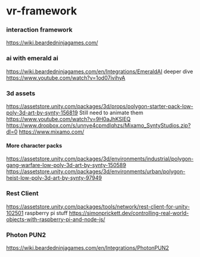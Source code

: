 # vr-framework

### interaction framework 
https://wiki.beardedninjagames.com/

### ai with emerald ai
https://wiki.beardedninjagames.com/en/Integrations/EmeraldAI
deeper dive 
https://www.youtube.com/watch?v=1od07ivihyA


### 3d assets
https://assetstore.unity.com/packages/3d/props/polygon-starter-pack-low-poly-3d-art-by-synty-156819
Still need to animate them
https://www.youtube.com/watch?v=9H0aJhKSlEQ
https://www.dropbox.com/s/unnye4cpmdlqhzs/Mixamo_SyntyStudios.zip?dl=0
https://www.mixamo.com/

#### More character  packs
https://assetstore.unity.com/packages/3d/environments/industrial/polygon-gang-warfare-low-poly-3d-art-by-synty-150589
https://assetstore.unity.com/packages/3d/environments/urban/polygon-heist-low-poly-3d-art-by-synty-97949


### Rest Client 
https://assetstore.unity.com/packages/tools/network/rest-client-for-unity-102501
raspberry pi stuff
https://simonprickett.dev/controlling-real-world-objects-with-raspberry-pi-and-node-js/

### Photon PUN2
https://wiki.beardedninjagames.com/en/Integrations/PhotonPUN2
